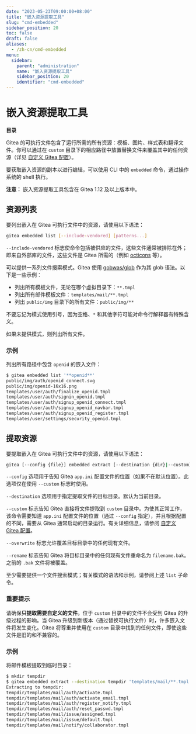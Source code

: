 ```yaml
---
date: "2023-05-23T09:00:00+08:00"
title: "嵌入资源提取工具"
slug: "cmd-embedded"
sidebar_position: 20
toc: false
draft: false
aliases:
  - /zh-cn/cmd-embedded
menu:
  sidebar:
    parent: "administration"
    name: "嵌入资源提取工具"
    sidebar_position: 20
    identifier: "cmd-embedded"
---
```


# 嵌入资源提取工具

**目录**


Gitea 的可执行文件包含了运行所需的所有资源：模板、图片、样式表和翻译文件。你可以通过在 `custom` 目录下的相应路径中放置替换文件来覆盖其中的任何资源（详见 [自定义 Gitea 配置](administration/customizing-gitea.md)）。

要获取嵌入资源的副本以进行编辑，可以使用 CLI 中的 `embedded` 命令，通过操作系统的 shell 执行。

**注意：** 嵌入资源提取工具包含在 Gitea 1.12 及以上版本中。

## 资源列表

要列出嵌入在 Gitea 可执行文件中的资源，请使用以下语法：

```sh
gitea embedded list [--include-vendored] [patterns...]
```

`--include-vendored` 标志使命令包括被供应的文件，这些文件通常被排除在外；即来自外部库的文件，这些文件是 Gitea 所需的（例如 [octicons](https://octicons.github.com/) 等）。

可以提供一系列文件搜索模式。Gitea 使用 [gobwas/glob](https://github.com/gobwas/glob) 作为其 glob 语法。以下是一些示例：

- 列出所有模板文件，无论在哪个虚拟目录下：`**.tmpl`
- 列出所有邮件模板文件：`templates/mail/**.tmpl`
- 列出 `public/img` 目录下的所有文件：`public/img/**`

不要忘记为模式使用引号，因为空格、`*` 和其他字符可能对命令行解释器有特殊含义。

如果未提供模式，则列出所有文件。

### 示例

列出所有路径中包含 `openid` 的嵌入文件：

```sh
$ gitea embedded list '**openid**'
public/img/auth/openid_connect.svg
public/img/openid-16x16.png
templates/user/auth/finalize_openid.tmpl
templates/user/auth/signin_openid.tmpl
templates/user/auth/signup_openid_connect.tmpl
templates/user/auth/signup_openid_navbar.tmpl
templates/user/auth/signup_openid_register.tmpl
templates/user/settings/security_openid.tmpl
```

## 提取资源

要提取嵌入在 Gitea 可执行文件中的资源，请使用以下语法：

```sh
gitea [--config {file}] embedded extract [--destination {dir}|--custom] [--overwrite|--rename] [--include-vendored] {patterns...}
```

`--config` 选项用于告知 Gitea `app.ini` 配置文件的位置（如果不在默认位置）。此选项仅在使用 `--custom` 标志时使用。

`--destination` 选项用于指定提取文件的目标目录。默认为当前目录。

`--custom` 标志告知 Gitea 直接将文件提取到 `custom` 目录中。为使其正常工作，该命令需要知道 `app.ini` 配置文件的位置（通过 `--config` 指定），并且根据配置的不同，需要从 Gitea 通常启动的目录运行。有关详细信息，请参阅 [自定义 Gitea 配置](administration/customizing-gitea.md)。

`--overwrite` 标志允许覆盖目标目录中的任何现有文件。

`--rename` 标志告知 Gitea 将目标目录中的任何现有文件重命名为 `filename.bak`。之前的 `.bak` 文件将被覆盖。

至少需要提供一个文件搜索模式；有关模式的语法和示例，请参阅上述 `list` 子命令。

### 重要提示

请确保**只提取需要自定义的文件**。位于 `custom` 目录中的文件不会受到 Gitea 的升级过程的影响。当 Gitea 升级到新版本（通过替换可执行文件）时，许多嵌入文件将发生变化。Gitea 将尊重并使用在 `custom` 目录中找到的任何文件，即使这些文件是旧的和不兼容的。

### 示例

将邮件模板提取到临时目录：

```sh
$ mkdir tempdir
$ gitea embedded extract --destination tempdir 'templates/mail/**.tmpl'
Extracting to tempdir:
tempdir/templates/mail/auth/activate.tmpl
tempdir/templates/mail/auth/activate_email.tmpl
tempdir/templates/mail/auth/register_notify.tmpl
tempdir/templates/mail/auth/reset_passwd.tmpl
tempdir/templates/mail/issue/assigned.tmpl
tempdir/templates/mail/issue/default.tmpl
tempdir/templates/mail/notify/collaborator.tmpl
```
